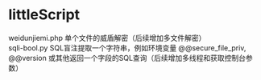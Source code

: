 # littleScript

weidunjiemi.php       单个文件的威盾解密（后续增加多文件解密）<br>
sqli-bool.py          SQL盲注提取一个字符串，例如环境变量 @@secure_file_priv, @@version 或其他返回一个字段的SQL查询（后续增加多线程和获取控制台参数）
